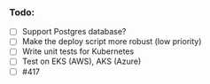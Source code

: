 ### Todo:
- [ ] Support Postgres database?
- [ ] Make the deploy script more robust (low priority)
- [ ] Write unit tests for Kubernetes
- [ ] Test on EKS (AWS), AKS (Azure)
- [ ] #417
